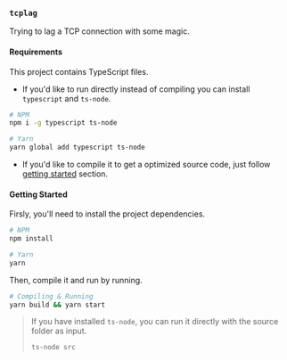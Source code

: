 ### `tcplag`

Trying to lag a TCP connection with some magic.

#### Requirements

This project contains TypeScript files.

- If you'd like to run directly instead of compiling you can install `typescript` and `ts-node`.

```sh
# NPM
npm i -g typescript ts-node

# Yarn
yarn global add typescript ts-node
```

- If you'd like to compile it to get a optimized source code, just follow [getting started](#getting-started) section.

#### Getting Started

Firsly, you'll need to install the project dependencies.

```sh
# NPM
npm install

# Yarn
yarn 
```

Then, compile it and run by running.

```sh
# Compiling & Running
yarn build && yarn start
```

> If you have installed `ts-node`, you can run it directly with the source folder as input.
> ```sh
> ts-node src
> ```